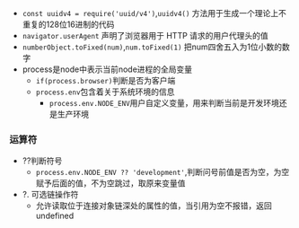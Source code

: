 + `const uuidv4 = require('uuid/v4')`,`uuidv4()` 方法用于生成一个理论上不重复的128位16进制的代码
+ `navigator.userAgent` 声明了浏览器用于 HTTP 请求的用户代理头的值
+ `numberObject.toFixed(num)`,`num.toFixed(1)`  把num四舍五入为1位小数的数字
+ process是node中表示当前node进程的全局变量
     + `if(process.browser)`判断是否为客户端
     + `process.env`包含着关于系统环境的信息
        + `process.env.NODE_ENV`用户自定义变量，用来判断当前是开发环境还是生产环境
### 运算符
+ ??判断符号
    + `process.env.NODE_ENV ?? 'development'`,判断问号前值是否为空，为空赋予后面的值，不为空跳过，取原来变量值
+ ?. 可选链操作符
    + 允许读取位于连接对象链深处的属性的值，当引用为空不报错，返回undefined
